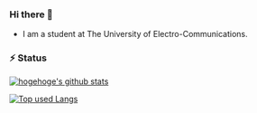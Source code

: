### Hi there 👋

- I am a student at The University of Electro-Communications.


### ⚡ Status

<!-- リポジトリステータス -->
[![hogehoge's github stats](https://github-readme-stats.vercel.app/api?username=onyanko-pon&hide=contribs&count_private=true&show_icons=true&theme=tokyonight)](https://github.com/onyanko-pon/)

<!-- ソースコード統計 -->
[![Top used Langs](https://github-readme-stats.vercel.app/api/top-langs/?username=onyanko-pon&layout=compact&theme=tokyonight)](https://github.com/onyanko-pon/)


<!--
これからいいレポジトリにします
[![Readme Card](https://github-readme-stats.vercel.app/api/pin/?username=onyanko-pon&repo=morning_compe_serverless_server)](https://github.com/onyanko-pon/morning_compe_serverless_server)

<!--
**onyanko-pon/onyanko-pon** is a ✨ _special_ ✨ repository because its `README.md` (this file) appears on your GitHub profile.

Here are some ideas to get you started:

- 🔭 I’m currently working on ...
- 🌱 I’m currently learning ...
- 👯 I’m looking to collaborate on ...
- 🤔 I’m looking for help with ...
- 💬 Ask me about ...
- 📫 How to reach me: ...
- 😄 Pronouns: ...
- ⚡ Fun fact: ...
-->
